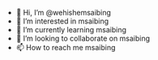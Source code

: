 - 👋 Hi, I’m @wehishemsaibing
- 👀 I’m interested in msaibing
- 🌱 I’m currently learning msaibing
- 💞️ I’m looking to collaborate on msaibing
- 📫 How to reach me msaibing

<!---
wehishemsaibing/wehishemsaibing is a ✨ special ✨ repository because its `README.md` (this file) appears on your GitHub profile.
You can click the Preview link to take a look at your changes.
--->
